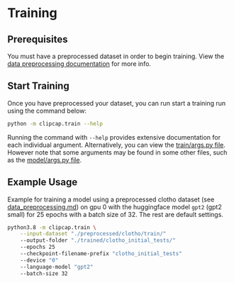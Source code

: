 # Training

## Prerequisites
You must have a preprocessed dataset in order to begin training. View the [data preprocessing documentation](/docs/data_preprocessing.md) for more info. 

## Start Training
Once you have preprocessed your dataset, you can run start a training run using the command below:
```bash
python -m clipcap.train --help
```

Running the command with `--help` provides extensive documentation for each individual argument. Alternatively, you can view the [train/args.py file](/clipcap/train/args.py). However note that some arguments may be found in some other files, such as the [model/args.py file](/clipcap/model/args.py).

## Example Usage
Example for training a model using a preprocessed clotho dataset (see [data_preprocessing.md](/docs/data_preprocessing.md)) on gpu 0 with the huggingface model `gpt2` (gpt2 small) for 25 epochs with a batch size of 32. The rest are default settings.
```bash
python3.8 -m clipcap.train \
    --input-dataset "./preprocessed/clotho/train/"
    --output-folder "./trained/clotho_initial_tests/"
    --epochs 25
    --checkpoint-filename-prefix "clotho_initial_tests"
    --device "0"
    --language-model "gpt2"
    --batch-size 32
```